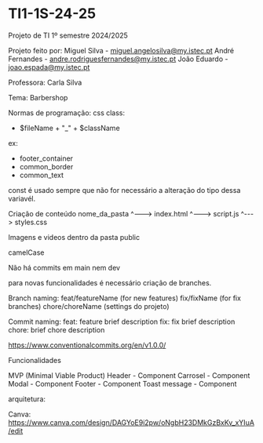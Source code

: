 # TI1-1S-24-25
Projeto de TI 1º semestre 2024/2025

Projeto feito por:
Miguel Silva - miguel.angelosilva@my.istec.pt
André Fernandes - andre.rodriguesfernandes@my.istec.pt
João Eduardo - joao.espada@my.istec.pt

Professora: 
Carla Silva


Tema: Barbershop

Normas de programação:
css class:
 - $fileName + "_" + $className

 ex: 
 - footer_container
 - common_border
 - common_text

const é usado sempre que não for necessário a alteração do tipo dessa variavél.

Criação de conteúdo 
 nome_da_pasta
 ^---> index.html
 ^---> script.js
 ^---> styles.css

Imagens e videos dentro da pasta public

camelCase

Não há commits em main nem dev

para novas funcionalidades é necessário criação de branches.

Branch naming:
feat/featureName (for new features)
fix/fixName (for fix branches)
chore/choreName (settings do projeto)

Commit naming:
feat: feature brief description
fix: fix brief description
chore: brief chore description

https://www.conventionalcommits.org/en/v1.0.0/

Funcionalidades

MVP (Minimal Viable Product)
Header - Component
Carrosel - Component
Modal - Component
Footer - Component
Toast message - Component


arquitetura:


Canva:
https://www.canva.com/design/DAGYoE9i2pw/oNgbH23DMkGzBxKv_xYIuA/edit